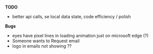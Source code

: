 **TODO**


- better api calls,  se local data state, code efficiency / polish


**Bugs**

- eyes have pixel lines in loading animation just on microsoft edge (?)
- Someone wants to Request email
- logo in emails not showing ??